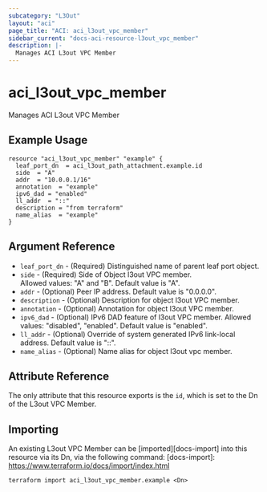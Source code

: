 ```yaml
---
subcategory: "L3Out"
layout: "aci"
page_title: "ACI: aci_l3out_vpc_member"
sidebar_current: "docs-aci-resource-l3out_vpc_member"
description: |-
  Manages ACI L3out VPC Member
---
```


# aci_l3out_vpc_member

Manages ACI L3out VPC Member

## Example Usage

```hcl
resource "aci_l3out_vpc_member" "example" {
  leaf_port_dn  = aci_l3out_path_attachment.example.id
  side  = "A"
  addr  = "10.0.0.1/16"
  annotation  = "example"
  ipv6_dad = "enabled"
  ll_addr  = "::"
  description = "from terraform"
  name_alias  = "example"
}
```

## Argument Reference

- `leaf_port_dn` - (Required) Distinguished name of parent leaf port object.
- `side` - (Required) Side of Object l3out VPC member.  
Allowed values: "A" and "B". Default value is "A".
- `addr` - (Optional) Peer IP address. Default value is "0.0.0.0".
- `description` - (Optional) Description for object l3out VPC member.
- `annotation` - (Optional) Annotation for object l3out VPC member.
- `ipv6_dad` - (Optional) IPv6 DAD feature of l3out VPC member.
  Allowed values: "disabled", "enabled". Default value is "enabled".
- `ll_addr` - (Optional) Override of system generated IPv6 link-local address. Default value is "::".
- `name_alias` - (Optional) Name alias for object l3out vpc member.

## Attribute Reference

The only attribute that this resource exports is the `id`, which is set to the Dn of the L3out VPC Member.

## Importing

An existing L3out VPC Member can be [imported][docs-import] into this resource via its Dn, via the following command:
[docs-import]: https://www.terraform.io/docs/import/index.html

```
terraform import aci_l3out_vpc_member.example <Dn>
```
